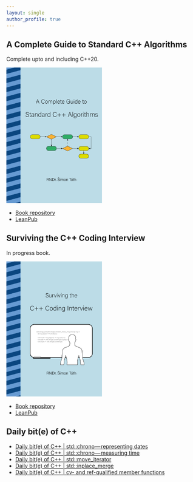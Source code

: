 ```yaml
---
layout: single
author_profile: true
---
```


## A Complete Guide to Standard C++ Algorithms

Complete upto and including C++20.

[<img src="assets/images/book_algorithms_cover.png" width="50%">](https://leanpub.com/cpp-algorithms-guide)

- [Book repository](https://github.com/HappyCerberus/book-cpp-algorithms)
- [LeanPub](https://leanpub.com/cpp-algorithms-guide)

## Surviving the C++ Coding Interview

In progress book.

[<img src="assets/images/book_coding_interview_cover.png" width="50%">](https://leanpub.com/cpp-coding-interview)

- [Book repository](https://leanpub.com/cpp-coding-interview)
- [LeanPub](https://leanpub.com/cpp-coding-interview)

## Daily bit(e) of C++

<ul>
<!-- SUBSTACK:START --><li><a href="https://medium.com/@simontoth/daily-bit-e-of-c-std-chrono-representing-dates-04bcde946879?source=rss-1e1de1006a93------2">Daily bit&lpar;e&rpar; of C++ | std::chrono — representing dates</a></li><li><a href="https://medium.com/@simontoth/daily-bit-e-of-c-std-chrono-measuring-time-37070027c66f?source=rss-1e1de1006a93------2">Daily bit&lpar;e&rpar; of C++ | std::chrono — measuring time</a></li><li><a href="https://medium.com/@simontoth/daily-bit-e-of-c-std-move-iterator-d59ae67160ec?source=rss-1e1de1006a93------2">Daily bit&lpar;e&rpar; of C++ | std::move_iterator</a></li><li><a href="https://medium.com/@simontoth/daily-bit-e-of-c-std-inplace-merge-66d583205fb0?source=rss-1e1de1006a93------2">Daily bit&lpar;e&rpar; of C++ | std::inplace_merge</a></li><li><a href="https://medium.com/@simontoth/daily-bit-e-of-c-cv-and-ref-qualified-member-functions-fcf7ff658157?source=rss-1e1de1006a93------2">Daily bit&lpar;e&rpar; of C++ | cv- and ref-qualified member functions</a></li><!-- SUBSTACK:END -->
</ul>